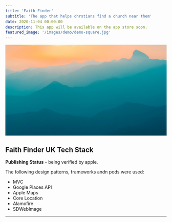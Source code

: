 ```yaml
---
title: 'Faith Finder'
subtitle: 'The app that helps chrstians find a church near them'
date: 2020-11-04 00:00:00
description: This app will be available on the app store soon.
featured_image: '/images/demo/demo-square.jpg'
---
```


![](/images/demo/demo-landscape.jpg)

## Faith Finder UK Tech Stack

**Publishing Status** -  being verified by apple.

The following design patterns, frameworks  andn pods were used:

* MVC 
* Google Places API 
* Apple Maps 
* Core Location
* Alamofire 
* SDWebImage

---

